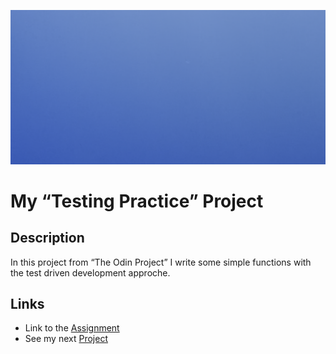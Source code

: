 ![](../img/construction.png)
# My “Testing Practice” Project

## Description
In this project from “The Odin Project” I write some simple functions with the test driven development approche.

## Links
- Link to the [Assignment](https://www.theodinproject.com/lessons/node-path-javascript-testing-practice)
- See my next [Project](https://github.com/TomSoerr/odin-battleship)

